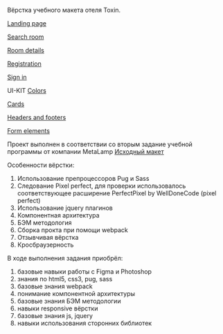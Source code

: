 Вёрстка учебного макета отеля Toxin.

[Landing page](https://naibloaka.github.io/Toxin-Landing-page/)

[Search room](https://naibloaka.github.io/Toxin-Landing-page/search-room-page.html)

[Room details](https://naibloaka.github.io/Toxin-Landing-page/room-details-page.html)

[Registration](https://naibloaka.github.io/Toxin-Landing-page/registration-page.html)

[Sign in](https://naibloaka.github.io/Toxin-Landing-page/singin-page.html)

UI-KIT
[Colors](https://naibloaka.github.io/Toxin-Landing-page/colors.html)

[Cards](https://naibloaka.github.io/ToxinPages/cards.html)

[Headers and footers](https://naibloaka.github.io/ToxinPages/headers-and-footers.html)

[Form elements](https://naibloaka.github.io/ToxinPages/Form-elements.html)



Проект выполнен в соответствии со вторым задание учебной программы от компании MetaLamp
[Исходный макет](https://www.figma.com/file/MumYcKVk9RkKZEG6dR5E3A/FSD-frontend-education-program.-The-2nd-task?node-id=0%3A1)

Особенности вёрстки:
1) Использование препроцессоров Pug и Sass
2) Следование Pixel perfect, для проверки использовалось соответствующее расширение PerfectPixel by WellDoneCode (pixel perfect)
3) Использование jquery плагинов
4) Компонентная архитектура 
5) БЭМ методология
6) Сборка прокта при помощи webpack
7) Отзывчивая вёрстка
8) Кросбраузерность

В ходе выполнения задания приобрёл:
1) базовые навыки работы с Figma и Photoshop
2) знания по html5, css3, pug, sass
3) базовые знания webpack
4) понимание компонентной архитектуры
5) базовые знания БЭМ методологии
6) навыки responsive вёрстки
7) базовые знания js, jquery
8) навыки использования сторонних библиотек
